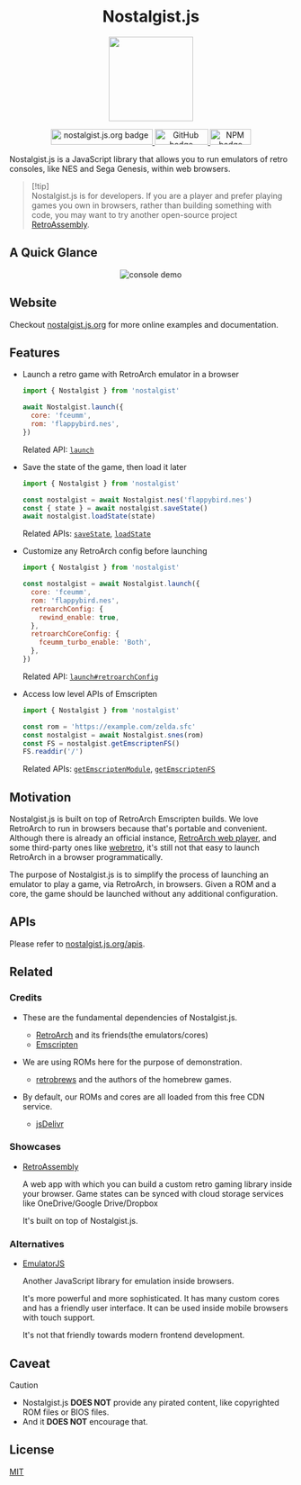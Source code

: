 <h1 align="center">Nostalgist.js</h1>

<p align="center">
  <img src="docs/src/assets/logo.png" width="150" height="150">
</p>

<p align="center">
  <a href="https://nostalgist.js.org/" title="nostalgist.js.org">
    <img width="181" height="28" src="https://img.shields.io/badge/nostalgist.js.org-F7DF1E?style=for-the-badge&logo=JavaScript&logoColor=black" alt="nostalgist.js.org badge" />
  </a>
  <a href="https://github.com/arianrhodsandlot/nostalgist" title="Nostalgist.js on GitHub">
    <img width="95" height="28" src="https://img.shields.io/badge/GitHub-181717.svg?style=for-the-badge&logo=GitHub&logoColor=white" alt="GitHub badge" />
  </a>
  <a href="https://www.npmjs.com/package/nostalgist" title="Nostalgist.js on NPM">
    <img width="73" height="28" src="https://img.shields.io/badge/npm-CB3837.svg?style=for-the-badge&logo=npm&logoColor=white" alt="NPM badge" />
  </a>
</p>

Nostalgist.js is a JavaScript library that allows you to run emulators of retro consoles, like NES and Sega Genesis, within web browsers.

>  [!tip]  
>  Nostalgist.js is for developers. If you are a player and prefer playing games you own in browsers, rather than building something with code, you may want to try another open-source project [RetroAssembly](https://github.com/arianrhodsandlot/retro-assembly).

## A Quick Glance
<p align="center">
  <img src="docs/src/assets/console-demo.gif" alt="console demo" />
</p>

## Website
Checkout [nostalgist.js.org](https://nostalgist.js.org/) for more online examples and documentation.

## Features
+ Launch a retro game with RetroArch emulator in a browser

  ```js
  import { Nostalgist } from 'nostalgist'

  await Nostalgist.launch({
    core: 'fceumm',
    rom: 'flappybird.nes',
  })
  ```

  Related API: [`launch`](https://nostalgist.js.org/apis/launch)
+ Save the state of the game, then load it later

  ```js
  import { Nostalgist } from 'nostalgist'

  const nostalgist = await Nostalgist.nes('flappybird.nes')
  const { state } = await nostalgist.saveState()
  await nostalgist.loadState(state)
  ```

  Related APIs: [`saveState`](https://nostalgist.js.org/apis/save-state), [`loadState`](https://nostalgist.js.org/apis/load-state)
+ Customize any RetroArch config before launching
  ```js
  import { Nostalgist } from 'nostalgist'

  const nostalgist = await Nostalgist.launch({
    core: 'fceumm',
    rom: 'flappybird.nes',
    retroarchConfig: {
      rewind_enable: true,
    },
    retroarchCoreConfig: {
      fceumm_turbo_enable: 'Both',
    },
  })
  ```

  Related API: [`launch#retroarchConfig`](https://nostalgist.js.org/apis/launch#retroarchconfig)
+ Access low level APIs of Emscripten

  ```js
  import { Nostalgist } from 'nostalgist'

  const rom = 'https://example.com/zelda.sfc'
  const nostalgist = await Nostalgist.snes(rom)
  const FS = nostalgist.getEmscriptenFS()
  FS.readdir('/')
  ```

  Related APIs: [`getEmscriptenModule`](https://nostalgist.js.org/apis/get-emscripten-module), [`getEmscriptenFS`](https://nostalgist.js.org/apis/get-emscripten-fs)

## Motivation
Nostalgist.js is built on top of RetroArch Emscripten builds. We love RetroArch to run in browsers because that's portable and convenient. Although there is already an official instance, [RetroArch web player](https://web.libretro.com/), and some third-party ones like [webretro](https://binbashbanana.github.io/webretro/), it's still not that easy to launch RetroArch in a browser programmatically.

The purpose of Nostalgist.js is to simplify the process of launching an emulator to play a game, via RetroArch, in browsers. Given a ROM and a core, the game should be launched without any additional configuration.

## APIs
Please refer to [nostalgist.js.org/apis](https://nostalgist.js.org/apis).

## Related

### Credits

+ These are the fundamental dependencies of Nostalgist.js.
  + [RetroArch](https://www.retroarch.com/) and its friends(the emulators/cores)
  + [Emscripten](https://emscripten.org/)

+ We are using ROMs here for the purpose of demonstration.
  + [retrobrews](https://retrobrews.github.io/) and the authors of the homebrew games.

+ By default, our ROMs and cores are all loaded from this free CDN service.
  + [jsDelivr](https://www.jsdelivr.com/)

### Showcases
+ [RetroAssembly](https://github.com/arianrhodsandlot/retro-assembly)

  A web app with which you can build a custom retro gaming library inside your browser.
  Game states can be synced with cloud storage services like OneDrive/Google Drive/Dropbox

  It's built on top of Nostalgist.js.

### Alternatives
+ [EmulatorJS](https://emulatorjs.org/)

  Another JavaScript library for emulation inside browsers.

  It's more powerful and more sophisticated. It has many custom cores and has a friendly user interface. It can be used inside mobile browsers with touch support.

  It's not that friendly towards modern frontend development.


## Caveat
> [!caution]
> + Nostalgist.js **DOES NOT** provide any pirated content, like copyrighted ROM files or BIOS files.
> + And it **DOES NOT** encourage that.

## License
[MIT](license)
